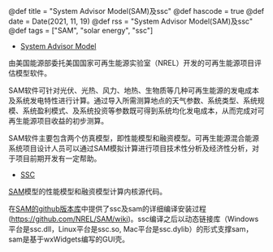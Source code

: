 @def title = "System Advisor Model(SAM)及ssc"
@def hascode = true
@def date = Date(2021, 11, 19)
@def rss = "System Advisor Model(SAM)及ssc"
@def tags = ["SAM", "solar energy", "ssc"]


- [System Advisor Model](https://github.com/NREL/SAM)

 由美国能源部委托美国国家可再生能源实验室（NREL）开发的可再生能源项目评估模型软件。

 SAM软件可针对光伏、光热、风力、地热、生物质等几种可再生能源的发电成本及系统发电特性进行计算。通过导入所需测算地点的天气参数、系统类型、系统规模、系统盈利模式、及系统投资等参数既可得到系统均化发电成本，从而完成对可再生能源项目收益的初步测算。

 SAM软件主要包含两个仿真模型，即性能模型和融资模型。可再生能源混合能源系统项目设计人员可以通过SAM模拟计算进行项目技术性分析及经济性分析，对于项目前期开发有一定帮助。

- [SSC](https://github.com/NREL/ssc)

 [SAM](https://github.com/NREL/SAM)模型的性能模型和融资模型计算内核源代码。

 在[SAM的github版本库](https://github.com/NREL/SAM)中提供了ssc及sam的详细编译安装过程(https://github.com/NREL/SAM/wiki)。ssc编译之后以动态链接库（Windows平台是ssc.dll，Linux平台是ssc.so, Mac平台是ssc.dylib）的形式支撑sam，sam是基于wxWidgets编写的GUI壳。